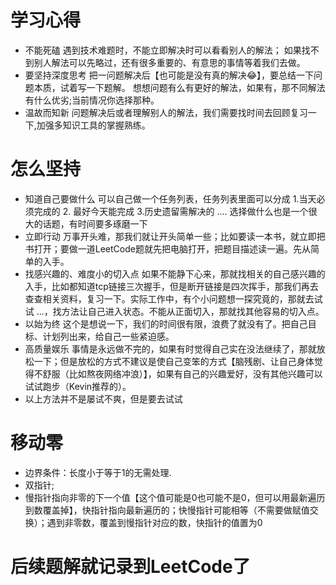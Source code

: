 # 学习心得
- 不能死磕
  遇到技术难题时，不能立即解决时可以看看别人的解法；
  如果找不到别人解法可以先略过，还有很多重要的、有意思的事情等着我们去做。
- 要坚持深度思考
  把一问题解决后【也可能是没有真的解决😂】，要总结一下问题本质，试着写一下题解。
  想想问题有么有更好的解法，如果有，那不同解法有什么优劣;当前情况你选择那种。
- 温故而知新
  问题解决后或者理解别人的解法，我们需要找时间去回顾复习一下,加强多知识工具的掌握熟练。

# 怎么坚持
- 知道自己要做什么
  可以自己做一个任务列表，任务列表里面可以分成 1.当天必须完成的 2. 最好今天能完成 3.历史遗留需解决的 ....
  选择做什么也是一个很大的话题，有时间要多琢磨一下
- 立即行动
  万事开头难，那我们就让开头简单一些；比如要读一本书，就立即把书打开；要做一道LeetCode题就先把电脑打开，把题目描述读一遍。先从简单的入手。
- 找感兴趣的、难度小的切入点
  如果不能静下心来，那就找相关的自己感兴趣的入手，比如都知道tcp链接三次握手，但是断开链接是四次挥手，那我们再去查查相关资料，复习一下。实际工作中，有个小问题想一探究竟的，那就去试试 ...，找方法让自己进入状态。不能从正面切入，那就找其他容易的切入点。
- 以始为终
  这个是想说一下，我们的时间很有限，浪费了就没有了。把自己目标、计划列出来，给自己一些紧迫感。
- 高质量娱乐
  事情是永远做不完的，如果有时觉得自己实在没法继续了，那就放松一下；但是放松的方式不建议是使自己变笨的方式【脑残剧、让自己身体觉得不舒服（比如熬夜网络冲浪）】，如果有自己的兴趣爱好，没有其他兴趣可以试试跑步（Kevin推荐的）。
- 以上方法并不是屡试不爽，但是要去试试

# 移动零

- 边界条件：长度小于等于1的无需处理.
- 双指针;
- 慢指针指向非零的下一个值【这个值可能是0也可能不是0，但可以用最新遍历到数覆盖掉】，快指针指向最新遍历的；快慢指针可能相等（不需要做赋值交换）；遇到非零数，覆盖到慢指针对应的数，快指针的值置为0

# 后续题解就记录到LeetCode了